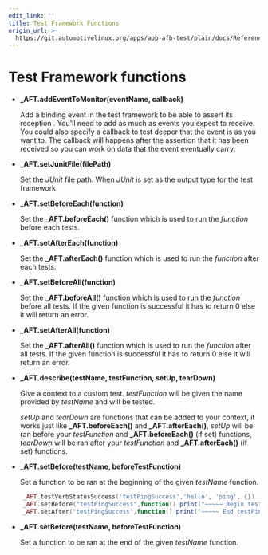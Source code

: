 ```yaml
---
edit_link: ''
title: Test Framework Functions
origin_url: >-
  https://git.automotivelinux.org/apps/app-afb-test/plain/docs/Reference/2_TestFrameworkFunctions.md?h=icefish
---
```


<!-- WARNING: This file is generated by fetch_docs.js using /home/boron/Documents/AGL/docs-webtemplate/site/_data/tocs/apis_services/icefish/app-afb-test-developer-guides-api-services-book.yml -->

# Test Framework functions

* **_AFT.addEventToMonitor(eventName, callback)**

    Add a binding event in the test framework to be able to assert its reception
    . You'll need to add as much as events you expect to receive. You could also
    specify a callback to test deeper that the event is as you want to. The
    callback will happens after the assertion that it has been received so you
    can work on data that the event eventually carry.

* **_AFT.setJunitFile(filePath)**

    Set the *JUnit* file path. When *JUnit* is set as the output type for the
    test framework.

* **_AFT.setBeforeEach(function)**

    Set the **_AFT.beforeEach()** function which is used to run the *function*
    before each tests.

* **_AFT.setAfterEach(function)**

    Set the **_AFT.afterEach()** function which is used to run the *function*
    after each tests.

* **_AFT.setBeforeAll(function)**

    Set the **_AFT.beforeAll()** function which is used to run the *function*
    before all tests. If the given function is successful it has to return 0
    else it will return an error.

* **_AFT.setAfterAll(function)**

    Set the **_AFT.afterAll()** function which is used to run the *function*
    after all tests. If the given function is successful it has to return 0
    else it will return an error.

* **_AFT.describe(testName, testFunction, setUp, tearDown)**

    Give a context to a custom test. *testFunction* will be given the name
    provided by *testName* and will be tested.

    *setUp* and *tearDown* are functions that can be added to your context,
    it works just like  **_AFT.beforeEach()** and **_AFT.afterEach()**,
    *setUp* will be ran before your *testFunction* and **_AFT.beforeEach()**
    (if set) functions, *tearDown* will be ran after your *testFunction* and
    **_AFT.afterEach()**  (if set) functions.

* **_AFT.setBefore(testName, beforeTestFunction)**

    Set a function to be ran at the beginning of the given *testName* function.

```lua
    _AFT.testVerbStatusSuccess('testPingSuccess','hello', 'ping', {})
    _AFT.setBefore("testPingSuccess",function() print("~~~~~ Begin testPingSuccess ~~~~~") end)
    _AFT.setAfter("testPingSuccess",function() print("~~~~~ End testPingSuccess ~~~~~") end)
```

* **_AFT.setBefore(testName, beforeTestFunction)**

    Set a function to be ran at the end of the given *testName* function.
